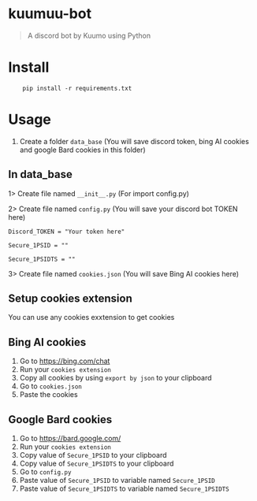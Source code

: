 # kuumuu-bot

> A discord bot by Kuumo using Python

# Install

```
    pip install -r requirements.txt
```

# Usage

1. Create a folder `data_base` (You will save discord token, bing AI cookies and google Bard cookies in this folder)

## In data_base

1> Create file named `__init__.py` (For import config.py)

2> Create file named `config.py` (You will save your discord bot TOKEN here)
```
Discord_TOKEN = "Your token here"

Secure_1PSID = ""

Secure_1PSIDTS = ""
```

3> Create file named `cookies.json` (You will save Bing AI cookies here)


## Setup cookies extension

You can use any cookies exxtension to get cookies

## Bing AI cookies

1. Go to https://bing.com/chat
2. Run your `cookies extension`
3. Copy all cookies by using `export by json` to your clipboard
4. Go to `cookies.json`
5. Paste the cookies

## Google Bard cookies

1. Go to https://bard.google.com/
2. Run your `cookies extension`
3. Copy value of `Secure_1PSID` to your clipboard
4. Copy value of `Secure_1PSIDTS` to your clipboard
5. Go to `config.py`
6. Paste value of `Secure_1PSID` to variable named `Secure_1PSID`
7. Paste value of `Secure_1PSIDTS` to variable named `Secure_1PSIDTS`
